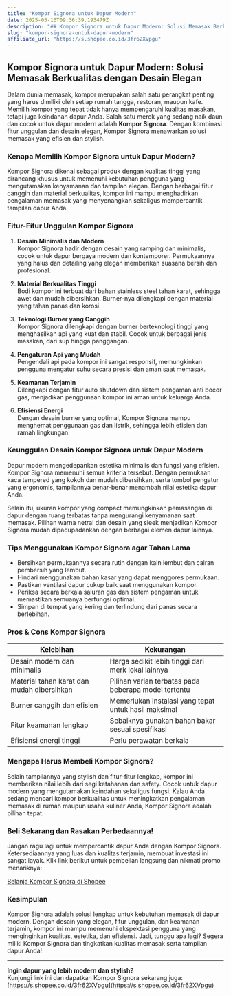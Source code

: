 ```yaml
---
title: "Kompor Signora untuk Dapur Modern"
date: 2025-05-16T09:36:39.193479Z
description: "## Kompor Signora untuk Dapur Modern: Solusi Memasak Berkualitas dengan Desain Elegan..."
slug: "kompor-signora-untuk-dapur-modern"
affiliate_url: "https://s.shopee.co.id/3fr62XVpgu"
---
```

## Kompor Signora untuk Dapur Modern: Solusi Memasak Berkualitas dengan Desain Elegan

Dalam dunia memasak, kompor merupakan salah satu perangkat penting yang harus dimiliki oleh setiap rumah tangga, restoran, maupun kafe. Memilih kompor yang tepat tidak hanya mempengaruhi kualitas masakan, tetapi juga keindahan dapur Anda. Salah satu merek yang sedang naik daun dan cocok untuk dapur modern adalah **Kompor Signora**. Dengan kombinasi fitur unggulan dan desain elegan, Kompor Signora menawarkan solusi memasak yang efisien dan stylish.

### Kenapa Memilih Kompor Signora untuk Dapur Modern?

Kompor Signora dikenal sebagai produk dengan kualitas tinggi yang dirancang khusus untuk memenuhi kebutuhan pengguna yang mengutamakan kenyamanan dan tampilan elegan. Dengan berbagai fitur canggih dan material berkualitas, kompor ini mampu menghadirkan pengalaman memasak yang menyenangkan sekaligus mempercantik tampilan dapur Anda.

### Fitur-Fitur Unggulan Kompor Signora

1. **Desain Minimalis dan Modern**   
Kompor Signora hadir dengan desain yang ramping dan minimalis, cocok untuk dapur bergaya modern dan kontemporer. Permukaannya yang halus dan detailing yang elegan memberikan suasana bersih dan profesional.

2. **Material Berkualitas Tinggi**   
Bodi kompor ini terbuat dari bahan stainless steel tahan karat, sehingga awet dan mudah dibersihkan. Burner-nya dilengkapi dengan material yang tahan panas dan korosi.

3. **Teknologi Burner yang Canggih**   
Kompor Signora dilengkapi dengan burner berteknologi tinggi yang menghasilkan api yang kuat dan stabil. Cocok untuk berbagai jenis masakan, dari sup hingga panggangan.

4. **Pengaturan Api yang Mudah**   
Pengendali api pada kompor ini sangat responsif, memungkinkan pengguna mengatur suhu secara presisi dan aman saat memasak.

5. **Keamanan Terjamin**   
Dilengkapi dengan fitur auto shutdown dan sistem pengaman anti bocor gas, menjadikan penggunaan kompor ini aman untuk keluarga Anda.

6. **Efisiensi Energi**   
Dengan desain burner yang optimal, Kompor Signora mampu menghemat penggunaan gas dan listrik, sehingga lebih efisien dan ramah lingkungan.

### Keunggulan Desain Kompor Signora untuk Dapur Modern

Dapur modern mengedepankan estetika minimalis dan fungsi yang efisien. Kompor Signora memenuhi semua kriteria tersebut. Dengan permukaan kaca tempered yang kokoh dan mudah dibersihkan, serta tombol pengatur yang ergonomis, tampilannya benar-benar menambah nilai estetika dapur Anda.

Selain itu, ukuran kompor yang compact memungkinkan pemasangan di dapur dengan ruang terbatas tanpa mengurangi kenyamanan saat memasak. Pilihan warna netral dan desain yang sleek menjadikan Kompor Signora mudah dipadupadankan dengan berbagai elemen dapur lainnya.

### Tips Menggunakan Kompor Signora agar Tahan Lama

- Bersihkan permukaannya secara rutin dengan kain lembut dan cairan pembersih yang lembut.
- Hindari menggunakan bahan kasar yang dapat menggores permukaan.
- Pastikan ventilasi dapur cukup baik saat menggunakan kompor.
- Periksa secara berkala saluran gas dan sistem pengaman untuk memastikan semuanya berfungsi optimal.
- Simpan di tempat yang kering dan terlindung dari panas secara berlebihan.

### Pros & Cons Kompor Signora

| Kelebihan                        | Kekurangan                          |
|----------------------------------|-------------------------------------|
| Desain modern dan minimalis    | Harga sedikit lebih tinggi dari merk lokal lainnya |
| Material tahan karat dan mudah dibersihkan | Pilihan varian terbatas pada beberapa model tertentu |
| Burner canggih dan efisien     | Memerlukan instalasi yang tepat untuk hasil maksimal |
| Fitur keamanan lengkap         | Sebaiknya gunakan bahan bakar sesuai spesifikasi |
| Efisiensi energi tinggi        | Perlu perawatan berkala |

### Mengapa Harus Membeli Kompor Signora?

Selain tampilannya yang stylish dan fitur-fitur lengkap, kompor ini memberikan nilai lebih dari segi ketahanan dan safety. Cocok untuk dapur modern yang mengutamakan keindahan sekaligus fungsi. Kalau Anda sedang mencari kompor berkualitas untuk meningkatkan pengalaman memasak di rumah maupun usaha kuliner Anda, Kompor Signora adalah pilihan tepat.

### Beli Sekarang dan Rasakan Perbedaannya!

Jangan ragu lagi untuk mempercantik dapur Anda dengan Kompor Signora. Ketersediaannya yang luas dan kualitas terjamin, membuat investasi ini sangat layak. Klik link berikut untuk pembelian langsung dan nikmati promo menariknya:

[Belanja Kompor Signora di Shopee](https://s.shopee.co.id/3fr62XVpgu)

### Kesimpulan

Kompor Signora adalah solusi lengkap untuk kebutuhan memasak di dapur modern. Dengan desain yang elegan, fitur unggulan, dan keamanan terjamin, kompor ini mampu memenuhi ekspektasi pengguna yang menginginkan kualitas, estetika, dan efisiensi. Jadi, tunggu apa lagi? Segera miliki Kompor Signora dan tingkatkan kualitas memasak serta tampilan dapur Anda!

---

**Ingin dapur yang lebih modern dan stylish?**  
Kunjungi link ini dan dapatkan Kompor Signora sekarang juga: [https://s.shopee.co.id/3fr62XVpgu](https://s.shopee.co.id/3fr62XVpgu)